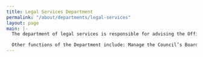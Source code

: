 ```yaml
---
title: Legal Services Department
permalink: "/about/departments/legal-services"
layout: page
main: |-
  The department of legal services is responsible for advising the Office of The Director General and other departments with respect to all legal issues, including interpretation of the CPCA and other laws. The department is also responsible for inter-agency legal relationships including drafting, vetting, modifying and interpreting Memoranda of Understanding that govern those relationships/collaborations. The department also coordinates formal investigations and hearings, issuing Council orders, coordination with the Ministry of Justice and Office of The Attorney General, outside counsel, and managing litigation by, or against the Council.

  Other functions of the Department include: Manage the Council’s Board secretariat, Senior Management, and other statutorily created organs of, or within the Council; Develop and draft subsidiary legislation such as regulations and guidelines for onward promulgation; responsible for contracts between the Council and third parties, legal advisory opinions and position papers. Handling all other legal issues of the Council.
---
```


